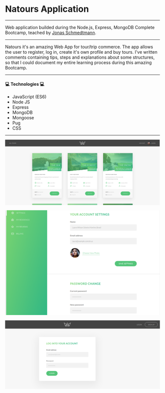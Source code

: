 # Natours Application

<hr />

Web application builded during the Node.js, Express, MongoDB Complete Bootcamp, teached by [Jonas Schmedtmann](https://github.com/jonasschmedtmann).

<hr />

<p> Natours it's an amazing Web App for tour/trip commerce. The app allows the user to register, log in, create it's own profile and buy tours.
I've written comments containing tips, steps and explanations about some structures, so that I could document my entire learning process during this amazing Bootcamp.  </p>
 
<hr />

#### :computer: Technologies :computer:

* JavaScript (ES6)
* Node JS
* Express
* MongoDB
* Mongoose
* Pug
* CSS

<hr />

![Description 1](issetsMd/md1.png)

![Description 2](issetsMd/md2.png)

![Description 3](issetsMd/md3.png)

